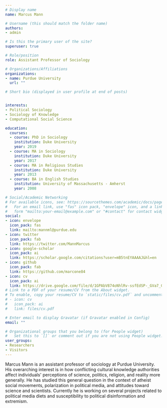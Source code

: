 ```yaml
---
# Display name
name: Marcus Mann

# Username (this should match the folder name)
authors:
- admin

# Is this the primary user of the site?
superuser: true

# Role/position
role: Assistant Professor of Sociology

# Organizations/Affiliations
organizations:
- name: Purdue University
  url: ""

# Short bio (displayed in user profile at end of posts)


interests:
- Political Sociology
- Sociology of Knowledge
- Computational Social Science

education:
  courses:
  - course: PhD in Sociology
    institution: Duke University
    year: 2019
  - course: MA in Sociology
    institution: Duke University
    year: 2017
  - course: MA in Religious Studies
    institution: Duke University
    year: 2013
  - course: BA in English Studies
    institution: University of Massachusetts - Amherst
    year: 2008

# Social/Academic Networking
# For available icons, see: https://sourcethemes.com/academic/docs/page-builder/#icons
#   For an email link, use "fas" icon pack, "envelope" icon, and a link in the
#   form "mailto:your-email@example.com" or "#contact" for contact widget.
social:
- icon: envelope
  icon_pack: fas
  link: mailto:mannml@purdue.edu
- icon: twitter
  icon_pack: fab
  link: https://twitter.com/MannMarcus
- icon: google-scholar
  icon_pack: ai
  link: https://scholar.google.com/citations?user=mB5tnEYAAAAJ&hl=en
- icon: github
  icon_pack: fab
  link: https://github.com/marcone84
- icon: cv
  icon_pack: ai
  link: https://drive.google.com/file/d/1GPAbV874oNhlRv-ssfEdSP-_GVa7_GCm/view?usp=sharing
# Link to a PDF of your resume/CV from the About widget.
# To enable, copy your resume/CV to `static/files/cv.pdf` and uncomment the lines below.
# - icon: cv
#   icon_pack: ai
#   link: files/cv.pdf

# Enter email to display Gravatar (if Gravatar enabled in Config)
email: ""

# Organizational groups that you belong to (for People widget)
#   Set this to `[]` or comment out if you are not using People widget.
user_groups:
- Researchers
- Visitors
---
```


Marcus Mann is an assistant professor of sociology at Purdue University. His overarching interest is in how conflicting cultural knowledge authorities affect individuals' perceptions of science, politics, religion, and reality more generally. He has studied this general question in the context of atheist social movements, polarization in political media, and attitudes toward science and scientists. Currently he is working on several projects related to political media diets and susceptibility to political disinformation and extremism.  
